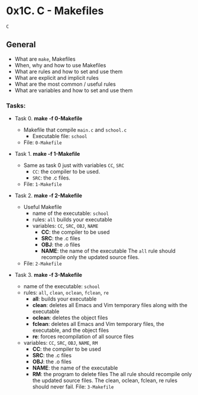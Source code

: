# 0x1C. C - Makefiles
`C`

## General
* What are `make`, Makefiles
* When, why and how to use Makefiles
* What are rules and how to set and use them
* What are explicit and implicit rules
* What are the most common / useful rules
* What are variables and how to set and use them

### Tasks:
+ Task 0. **make -f 0-Makefile**
  * Makefile that compile `main.c` and `school.c`
    * Executable file: `school`
  * File: `0-Makefile`

+ Task 1. **make -f 1-Makefile**
  * Same as task 0 just with variables `CC`, `SRC`
    * `CC`: the compiler to be used.
    * `SRC`: the .c files.
  * File: `1-Makefile`

+ Task 2. **make -f 2-Makefile**
  * Useful Makefile
    * name of the executable: `school`
    * rules: `all` builds your executable
    * variables: `CC`, `SRC`, `OBJ`, `NAME`
      * **CC**: the compiler to be used
      * **SRC**: the .c files
      * **OBJ**: the .o files
      * **NAME**: the name of the executable
The `all` rule should recompile only the updated source files.
  * File: `2-Makefile`

+ Task 3. **make -f 3-Makefile**
  * name of the executable: `school`
  * rules: `all`, `clean`, `oclean`, `fclean`, `re`
    * **all**: builds your executable
    * **clean**: deletes all Emacs and Vim temporary files along with the executable
    * **oclean**: deletes the object files
    * **fclean**: deletes all Emacs and Vim temporary files, the executable, and the object files
    * **re**: forces recompilation of all source files
  * variables: `CC`, `SRC`, `OBJ`, `NAME`, `RM`
    * **CC**: the compiler to be used
    * **SRC**: the .c files
    * **OBJ**: the .o files
    * **NAME**: the name of the executable
    * **RM**: the program to delete files
The all rule should recompile only the updated source files.
The clean, oclean, fclean, re rules should never fail.
  File: `3-Makefile`

